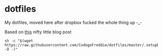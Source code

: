 # dotfiles
My dotfiles, moved here after dropbox fucked the whole thing up -_-

Based on [this](https://developer.atlassian.com/blog/2016/02/best-way-to-store-dotfiles-git-bare-repo/) nifty little blog post

```shell
sh -c "$(wget https://raw.githubusercontent.com/CodogoFreddie/dotfiles/master/.setupDotfiles.sh -O -)"
```
